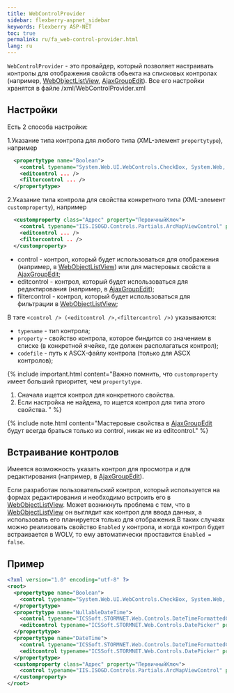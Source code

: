 ```yaml
---
title: WebControlProvider
sidebar: flexberry-aspnet_sidebar
keywords: Flexberry ASP-NET
toc: true
permalink: ru/fa_web-control-provider.html
lang: ru
---
```


`WebControlProvider` - это провайдер, который позволяет настраивать контролы для отображения свойств объекта на списковых контролах (например, [WebObjectListView](fa_web-object-list-view.html), [AjaxGroupEdit](fa_ajax-group-edit.html)). Все его настройки хранятся в файле /xml/WebControlProvider.xml

## Настройки

Есть 2 способа настройки:

1.Указание типа контрола для любого типа (XML-элемент `propertytype`), например

```xml
  <propertytype name="Boolean">
    <control typename="System.Web.UI.WebControls.CheckBox, System.Web, Version=2.0.0.0, Culture=neutral, PublicKeyToken=b03f5f7f11d50a3a" property="Checked" codefile="" />
    <editcontrol ... />
    <filtercontrol ... />
  </propertytype>
```

2.Указание типа контрола для свойства конкретного типа (XML-элемент `customproperty`), например

```xml
  <customproperty class="Адрес" property="ПервичныйКлюч">
    <control typename="IIS.ISOGD.Controls.Partials.ArcMapViewControl" property="PrimaryKey" codefile="~/Controls/Partials/ArcMapViewControl.ascx" /> 
    <editcontrol ... />
    <filtercontrol .. />
  </customproperty>
```

* control - контрол, который будет использоваться для отображения (например, в [WebObjectListView](fa_web-object-list-view.html)) или для мастеровых свойств в [AjaxGroupEdit](fa_ajax-group-edit.html);
* editcontrol - контрол, который будет использоваться для редактирования (например, в [AjaxGroupEdit](fa_ajax-group-edit.html));
* filtercontrol - контрол, который будет использоваться для фильтрации в [WebObjectListView](fa_web-object-list-view.html);

В тэге `<control /> (<editcontrol />,<filtercontrol />)` указываются:

* `typename` - тип контрола;
* `property` - свойство контрола, которое биндится со значением в списке (в конкретной ячейке, где должен располагаться контрол);
* `codefile` - путь к ASCX-файлу контрола (только для ASCX контролов);

{% include important.html content="Важно помнить, что `customproperty` имеет б*о*льший приоритет, чем `propertytype`.

1. Сначала ищется контрол для конкретного свойства.
2. Если настройка не найдена, то ищется контрол для типа этого свойства.
" %}

{% include note.html content="Мастеровые свойства в [AjaxGroupEdit](fa_ajax-group-edit.html) будут всегда браться только из control, никак не из editcontrol." %}

## Встраивание контролов

Имеется возможность указать контрол для просмотра и для редактирования (например, в [AjaxGroupEdit](fa_ajax-group-edit.html)).

Если разработан пользовательский контрол, который используется на формах редактирования и необходимо встроить его в [WebObjectListView](fa_web-object-list-view.html). Может возникнуть проблема с тем, что в [WebObjectListView](fa_web-object-list-view.html) он выглядит как контрол для ввода данных, а использовать его планируется только для отображения.В таких случаях можно реализовать свойство `Enabled` у контрола, и когда контрол будет встраивается в WOLV, то ему автоматически проставится `Enabled = false`.

## Пример

```xml
<?xml version="1.0" encoding="utf-8" ?>
<root>
  <propertytype name="Boolean">
    <control typename="System.Web.UI.WebControls.CheckBox, System.Web, Version=2.0.0.0, Culture=neutral, PublicKeyToken=b03f5f7f11d50a3a" property="Checked" codefile=""/>
  </propertytype>
  <propertytype name="NullableDateTime">
    <control typename="ICSSoft.STORMNET.Web.Controls.DateTimeFormattedControl" property="Text" codefile="DateTimeFormattedControl.ascx"/>
    <editcontrol typename="ICSSoft.STORMNET.Web.Controls.DatePicker" property="Text" codefile="DatePicker.ascx"/>
  </propertytype>
  <propertytype name="DateTime">
    <control typename="ICSSoft.STORMNET.Web.Controls.DateTimeFormattedControl" property="Text" codefile="DateTimeFormattedControl.ascx"/>
    <editcontrol typename="ICSSoft.STORMNET.Web.Controls.DatePicker" property="Text" codefile="DatePicker.ascx"/>
  </propertytype>
  <customproperty class="Адрес" property="ПервичныйКлюч">
    <control typename="IIS.ISOGD.Controls.Partials.ArcMapViewControl" property="PrimaryKey" codefile="~/Controls/Partials/ArcMapViewControl.ascx" /> 
  </customproperty>
</root>
```
